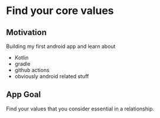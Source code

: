 # Find your core values

## Motivation

Building my first android app and learn about
* Kotlin
* gradle
* github actions
* obviously android related stuff

## App Goal

Find your values that you consider essential in a relationship.

